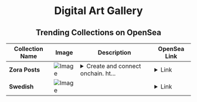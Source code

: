 <div align="center">

# Digital Art Gallery

## Trending Collections on OpenSea

| Collection Name                       | Image                                                                                     | Description                       | OpenSea Link                                                                                          |
|---------------------------------------|-------------------------------------------------------------------------------------------|-----------------------------------|--------------------------------------------------------------------------------------------------------|
| **Zora Posts** | ![Image](https://i.seadn.io/s/raw/files/d2bcde1ca41bdd49ec0fadd238edc57b.png?w=500&auto=format?w=200&auto=format) | <details><summary>Create and connect onchain. ht...</summary>Create and connect onchain. https://zora.co</details> | <details><summary>Link</summary>[Zora Posts](https://opensea.io/collection/zora-posts-15986)</details> |
| **Swedish** | ![Image](https://i.seadn.io/s/raw/files/7b02ba36544e65e53dfaa91a6c480b8b.jpg?w=500&auto=format?w=200&auto=format) |  | <details><summary>Link</summary>[Swedish](https://opensea.io/collection/swedish-16)</details> |

</div>